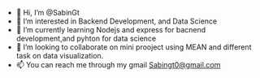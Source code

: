 - 👋 Hi, I’m @SabinGt
- 👀 I’m interested in Backend Development, and Data Science 
- 🌱 I’m currently learning Nodejs and express for bacnend development,and pyhton for data science 
- 💞️ I’m looking to collaborate on mini prooject using MEAN and different task on data visualization.
- 📫 You can reach me through my gmail Sabingt0@gmail.com

<!---
SabinGt/SabinGt is a ✨ special ✨ repository because its `README.md` (this file) appears on your GitHub profile.
You can click the Preview link to take a look at your changes.
--->
